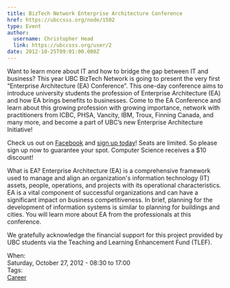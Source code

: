 ```yaml
---
title: BizTech Network Enterprise Architecture Conference 
href: https://ubccsss.org/node/1502
type: Event
author:
  username: Christopher Head
  link: https://ubccsss.org/user/2
date: 2012-10-25T09:01:00.000Z
---
```


<div class="field field-name-body field-type-text-with-summary field-label-hidden"><div class="field-items"><div class="field-item even"><p>Want to learn more about IT and how to bridge the gap between IT and business? This year UBC BizTech Network is going to present the very first &#x201C;Enterprise Architecture (EA) Conference&#x201D;. This one-day conference aims to introduce university students the profession of Enterprise Architecture (EA) and how EA brings benefits to businesses. Come to the EA Conference and learn about this growing profession with growing importance, network with practitioners from ICBC, PHSA, Vancity, IBM, Troux, Finning Canada, and many more, and become a part of UBC&#x2019;s new Enterprise Architecture Initiative!</p>
<p>Check us out on <a href="https://www.facebook.com/events/121544284663600/">Facebook</a> and <a href="http://ubcbiztech.rezgo.com/?start_date=October+27%2C+2012&amp;end_date=October+27%2C+2012">sign up today</a>! Seats are limited. So please sign up now to guarantee your spot. Computer Science receives a $10 discount!</p>
<p>What is EA? Enterprise Architecture (EA) is a comprehensive framework used to manage and align  an organization&apos;s information technology (IT) assets, people, operations, and projects with its operational characteristics. EA is a vital component of successful organizations and can have a significant impact on business competitiveness. In brief, planning for the development of information systems is similar to planning for buildings and cities. You will learn more about EA from the professionals at this conference.</p>
<p>We gratefully acknowledge the financial support for this project provided by UBC students via the Teaching and Learning Enhancement Fund (TLEF).</p>
</div></div></div><div class="field field-name-field-dates field-type-datetime field-label-above"><div class="field-label">When:&#xA0;</div><div class="field-items"><div class="field-item even"><span class="date-display-single">Saturday, October 27, 2012 - <span class="date-display-range"><span class="date-display-start">08:30</span> to <span class="date-display-end">17:00</span></span></span></div></div></div>    <footer>
    <div class="field field-name-field-tags field-type-taxonomy-term-reference field-label-above"><div class="field-label">Tags:&#xA0;</div><div class="field-items"><div class="field-item even"><a href="/career">Career</a></div></div></div>      </footer>